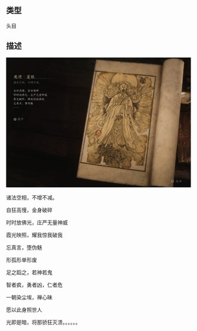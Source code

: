 
## 类型

头目

## 描述

![魔将·莲眼](../../images/头目/魔将·莲眼.jpg)

诸法空相，不增不减。

自狂高慢，金身破碎

时时放佛光，庄严无量神威

霞光映照，耀我惊我破我

忘真言，堕伪魅

形孤形单形废

足之蹈之，若神若鬼

智者疯，勇者凶，仁者危

一朝染尘埃，禅心昧

愿以此身照世人

光即是暗，将那骄狂灭溃。。。。。。


    